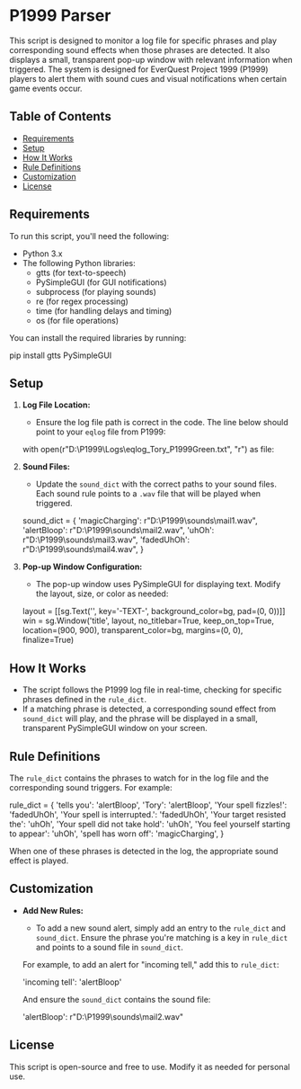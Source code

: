 # P1999 Parser

This script is designed to monitor a log file for specific phrases and play corresponding sound effects when those phrases are detected. It also displays a small, transparent pop-up window with relevant information when triggered. The system is designed for EverQuest Project 1999 (P1999) players to alert them with sound cues and visual notifications when certain game events occur.

## Table of Contents

- [Requirements](#requirements)
- [Setup](#setup)
- [How It Works](#how-it-works)
- [Rule Definitions](#rule-definitions)
- [Customization](#customization)
- [License](#license)

## Requirements

To run this script, you'll need the following:

- Python 3.x
- The following Python libraries:
  - gtts (for text-to-speech)
  - PySimpleGUI (for GUI notifications)
  - subprocess (for playing sounds)
  - re (for regex processing)
  - time (for handling delays and timing)
  - os (for file operations)

You can install the required libraries by running:

pip install gtts PySimpleGUI

## Setup

1. **Log File Location:**
   - Ensure the log file path is correct in the code. The line below should point to your `eqlog` file from P1999:

   with open(r"D:\P1999\Logs\eqlog_Tory_P1999Green.txt", "r") as file:

2. **Sound Files:**
   - Update the `sound_dict` with the correct paths to your sound files. Each sound rule points to a `.wav` file that will be played when triggered.

   sound_dict = {
       'magicCharging': r"D:\P1999\sounds\mail1.wav",
       'alertBloop': r"D:\P1999\sounds\mail2.wav",
       'uhOh': r"D:\P1999\sounds\mail3.wav",
       'fadedUhOh': r"D:\P1999\sounds\mail4.wav",
   }

3. **Pop-up Window Configuration:**
   - The pop-up window uses PySimpleGUI for displaying text. Modify the layout, size, or color as needed:

   layout = [[sg.Text('', key='-TEXT-', background_color=bg, pad=(0, 0))]]
   win = sg.Window('title', layout, no_titlebar=True, keep_on_top=True, location=(900, 900), transparent_color=bg, margins=(0, 0), finalize=True)

## How It Works

- The script follows the P1999 log file in real-time, checking for specific phrases defined in the `rule_dict`. 
- If a matching phrase is detected, a corresponding sound effect from `sound_dict` will play, and the phrase will be displayed in a small, transparent PySimpleGUI window on your screen.

## Rule Definitions

The `rule_dict` contains the phrases to watch for in the log file and the corresponding sound triggers. For example:

rule_dict = {
    'tells you': 'alertBloop',
    'Tory': 'alertBloop',
    'Your spell fizzles!': 'fadedUhOh',
    'Your spell is interrupted.': 'fadedUhOh',
    'Your target resisted the': 'uhOh',
    'Your spell did not take hold': 'uhOh',
    'You feel yourself starting to appear': 'uhOh',
    'spell has worn off': 'magicCharging',
}

When one of these phrases is detected in the log, the appropriate sound effect is played.

## Customization

- **Add New Rules:**
   - To add a new sound alert, simply add an entry to the `rule_dict` and `sound_dict`. Ensure the phrase you're matching is a key in `rule_dict` and points to a sound file in `sound_dict`.
   
   For example, to add an alert for "incoming tell," add this to `rule_dict`:
   
   'incoming tell': 'alertBloop'
   
   And ensure the `sound_dict` contains the sound file:

   'alertBloop': r"D:\P1999\sounds\mail2.wav"

## License

This script is open-source and free to use. Modify it as needed for personal use.
